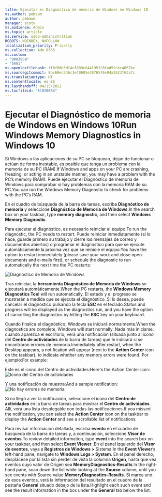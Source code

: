 ```yaml
---
title: Ejecutar el Diagnóstico de memoria de Windows en Windows 10
ms.author: pebaum
author: pebaum
manager: scotv
ms.audience: Admin
ms.topic: article
ms.service: o365-administration
ROBOTS: NOINDEX, NOFOLLOW
localization_priority: Priority
ms.collection: Adm_O365
ms.custom:
- "9002959"
- "5661"
ms.openlocfilehash: ff8f80b3df4e3809e844195128f4d99cbc4667be
ms.sourcegitcommit: 8bc60ec34bc1e40685e3976576e04a2623f63a7c
ms.translationtype: HT
ms.contentlocale: es-ES
ms.lasthandoff: 04/15/2021
ms.locfileid: "51826684"
---
```

# <a name="run-windows-memory-diagnostics-in-windows-10"></a><span data-ttu-id="e58ff-102">Ejecutar el Diagnóstico de memoria de Windows en Windows 10</span><span class="sxs-lookup"><span data-stu-id="e58ff-102">Run Windows Memory Diagnostics in Windows 10</span></span>

<span data-ttu-id="e58ff-103">Si Windows o las aplicaciones de su PC se bloquean, dejan de funcionar o actúan de forma inestable, es posible que tenga un problema con la memoria de su PC (RAM).</span><span class="sxs-lookup"><span data-stu-id="e58ff-103">If Windows and apps on your PC are crashing, freezing, or acting in an unstable manner, you may have a problem with the PC’s memory (RAM).</span></span> <span data-ttu-id="e58ff-104">Puede ejecutar el Diagnóstico de memoria de Windows para comprobar si hay problemas con la memoria RAM de su PC.</span><span class="sxs-lookup"><span data-stu-id="e58ff-104">You can run the Windows Memory Diagnostic to check for problems with the PC’s RAM.</span></span>

<span data-ttu-id="e58ff-105">En el cuadro de búsqueda de la barra de tareas, escriba **Diagnóstico de memoria** y seleccione **Diagnóstico de Memoria de Windows**.</span><span class="sxs-lookup"><span data-stu-id="e58ff-105">In the search box on your taskbar, type **memory diagnostic**, and then select **Windows Memory Diagnostic**.</span></span> 

<span data-ttu-id="e58ff-106">Para ejecutar el diagnóstico, es necesario reiniciar el equipo.</span><span class="sxs-lookup"><span data-stu-id="e58ff-106">To run the diagnostic, the PC needs to restart.</span></span> <span data-ttu-id="e58ff-107">Puede reiniciar inmediatamente (si lo hace, guarde primero su trabajo y cierre los mensajes de correo y documentos abiertos) o programar el diagnóstico para que se ejecute automáticamente la próxima vez que se reinicie el equipo:</span><span class="sxs-lookup"><span data-stu-id="e58ff-107">You have the option to restart immediately (please save your work and close open documents and e-mails first), or schedule the diagnostic to run automatically the next time the PC restarts:</span></span>

![Diagnóstico de Memoria de Windows](media/windows-memory-diagnostic.png)

<span data-ttu-id="e58ff-109">Tras reiniciar, la **herramienta Diagnóstico de Memoria de Windows** se ejecutará automáticamente.</span><span class="sxs-lookup"><span data-stu-id="e58ff-109">When the PC restarts, the **Windows Memory Diagnostics Tool** will run automatically.</span></span> <span data-ttu-id="e58ff-110">El estado y el progreso se mostrarán a medida que se ejecuta el diagnóstico. Si lo desea, puede cancelar el diagnóstico pulsando la tecla **ESC** en el teclado.</span><span class="sxs-lookup"><span data-stu-id="e58ff-110">Status and progress will be displayed as the diagnostics run, and you have the option of cancelling the diagnostics by hitting the **ESC** key on your keyboard.</span></span>

<span data-ttu-id="e58ff-111">Cuando finalice el diagnóstico, Windows se iniciará normalmente.</span><span class="sxs-lookup"><span data-stu-id="e58ff-111">When the diagnostics are complete, Windows will start normally.</span></span>
<span data-ttu-id="e58ff-112">Nada más iniciarse, cuando aparezca el escritorio, verá una notificación (situada junto al icono del **Centro de actividades** de la barra de tareas) que le indicará si se encontraron errores de memoria.</span><span class="sxs-lookup"><span data-stu-id="e58ff-112">Immediately after restart, when the Desktop appears, a notification will appear (next to the **Action Center** icon on the taskbar), to indicate whether any memory errors were found.</span></span> <span data-ttu-id="e58ff-113">Por ejemplo:</span><span class="sxs-lookup"><span data-stu-id="e58ff-113">For example:</span></span>

<span data-ttu-id="e58ff-114">Este es el icono del Centro de actividades:</span><span class="sxs-lookup"><span data-stu-id="e58ff-114">Here's the Action Center icon:</span></span> ![Icono del Centro de actividades](media/action-center-icon.png) 

<span data-ttu-id="e58ff-116">Y una notificación de muestra:</span><span class="sxs-lookup"><span data-stu-id="e58ff-116">And a sample notification:</span></span> ![No hay errores de memoria](media/no-memory-errors.png)

<span data-ttu-id="e58ff-118">Si no llegó a ver la notificación, seleccione el icono del **Centro de actividades** en la barra de tareas para mostrar el **Centro de actividades**. Allí, verá una lista desplegable con todas las notificaciones.</span><span class="sxs-lookup"><span data-stu-id="e58ff-118">If you missed the notification, you can select the **Action Center** icon  on the taskbar to display the **Action Center** and see a scrollable list of notifications.</span></span>

<span data-ttu-id="e58ff-119">Para revisar información detallada, escriba **evento** en el cuadro de búsqueda de la barra de tareas y, a continuación, seleccione **Visor de eventos**.</span><span class="sxs-lookup"><span data-stu-id="e58ff-119">To review detailed information, type **event** into the search box on your taskbar, and then select **Event Viewer**.</span></span> <span data-ttu-id="e58ff-120">En el panel izquierdo del **Visor de eventos**, vaya a **Registros de Windows >** Sistema.</span><span class="sxs-lookup"><span data-stu-id="e58ff-120">In the **Event Viewer**’s left-hand pane, navigate to **Windows Logs > System**.</span></span> <span data-ttu-id="e58ff-121">En el panel derecho, desplácese por la lista sin perder de vista la columna **Origen**, hasta que vea eventos cuyo valor de Origen sea **MemoryDiagnostics-Results**.</span><span class="sxs-lookup"><span data-stu-id="e58ff-121">In the right-hand pane, scan down the list while looking at the **Source** column, until you see events with Source value **MemoryDiagnostics-Results**.</span></span> <span data-ttu-id="e58ff-122">Si marca uno de esos eventos, verá la información del resultado en el cuadro de la pestaña **General** situado debajo de la lista.</span><span class="sxs-lookup"><span data-stu-id="e58ff-122">Highlight each such event and see the result information in the box under the **General** tab below the list.</span></span>
